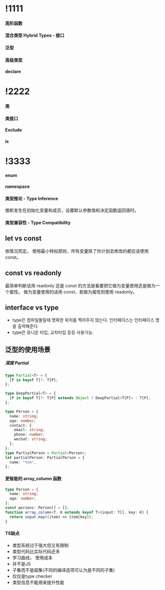 # !1111

#### 高阶函数

#### 混合类型 Hybrid Types - 接口

#### 泛型

#### 高级类型

#### declare

# !2222

#### 类

#### 类接口

#### Exclude

#### is

# !3333

#### enum

#### namespace

#### 类型推论 - Type Inference

推断发生在初始化变量和成员，设置默认参数值和决定函数返回值时。

#### 类型兼容性 - Type Compatibility

## let vs const

依情况而定。 使用最小特权原则，所有变量除了你计划去修改的都应该使用 const。

## const vs readonly

最简单判断该用 readonly 还是 const 的方法是看要把它做为变量使用还是做为一个属性。 做为变量使用的话用 const，若做为属性则使用 readonly。

## interface vs type

- type은 컴파일돌릴때 명확한 위치를 찍어주지 않는다. 인터페이스는 인터페이스 명을 출력해준다.
- type은 유니온 타입, 교차타입 등등 사용가능.

## 泛型的使用场景

##### 深度 Partial

```ts
type Partial<T> = {
  [P in keyof T]?: T[P];
};

type DeepPartial<T> = {
  [P in keyof T]?: T[P] extends Object ? DeepPartial<T[P]> : T[P];
};

type Person = {
  name: string;
  age: number;
  contact: {
    email: string;
    phone: number;
    wechat: string;
  };
};
type PartialPerson = Partial<Person>;
let partialPerson: PartialPerson = {
  name: "tom",
};
```

#### 更智能的 array_column 函数

```ts
type Person = {
  name: string;
  age: number;
};
const persons: Person[] = [];
function array_column<T, K extends keyof T>(input: T[], key: K) {
  return input.map((item) => item[key]);
}
```

#### TS缺点

- 类型系统过于强大但又有限制
- 类型代码比实际代码还多
- 学习曲线， 使用成本
- 并不是JS
- 子集而不是超集(不同的编译选项可认为是不同的子集)
- 仅仅是type checker
- 类型信息不能用来提升性能
